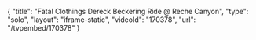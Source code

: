{
    "title": "Fatal Clothings Dereck Beckering Ride @ Reche Canyon",
    "type": "solo",
    "layout": "iframe-static",
    "videoId": "170378",
    "url": "\/tvpembed\/170378"
}